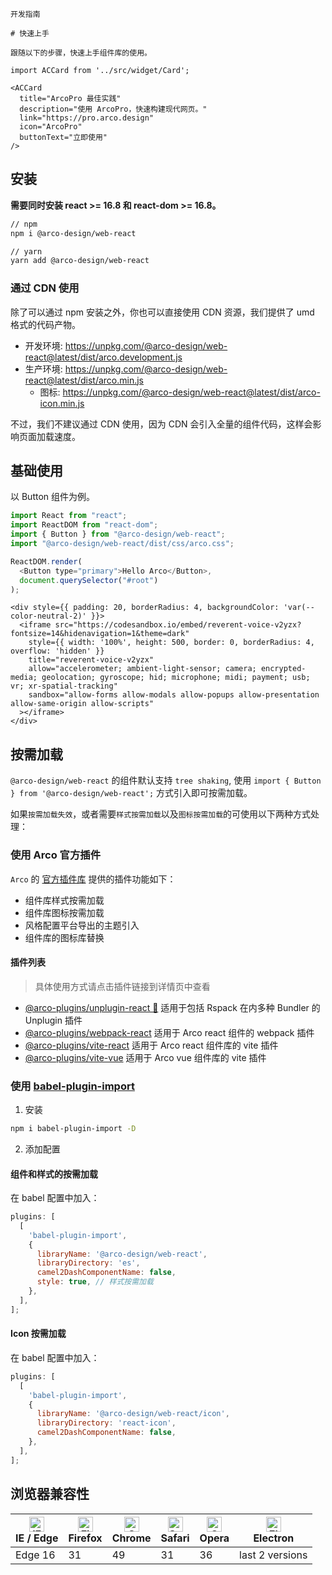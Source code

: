 `````
开发指南

# 快速上手

跟随以下的步骤，快速上手组件库的使用。
`````

```js:react
import ACCard from '../src/widget/Card';

<ACCard
  title="ArcoPro 最佳实践"
  description="使用 ArcoPro，快速构建现代网页。"
  link="https://pro.arco.design"
  icon="ArcoPro"
  buttonText="立即使用"
/>
```

## 安装

**需要同时安装 react >= 16.8 和 react-dom >= 16.8。**

```bash
// npm
npm i @arco-design/web-react

// yarn
yarn add @arco-design/web-react
```

### 通过 CDN 使用

除了可以通过 npm 安装之外，你也可以直接使用 CDN 资源，我们提供了 umd 格式的代码产物。

* 开发环境: https://unpkg.com/@arco-design/web-react@latest/dist/arco.development.js
* 生产环境: https://unpkg.com/@arco-design/web-react@latest/dist/arco.min.js
  * 图标: https://unpkg.com/@arco-design/web-react@latest/dist/arco-icon.min.js

不过，我们不建议通过 CDN 使用，因为 CDN 会引入全量的组件代码，这样会影响页面加载速度。

## 基础使用

以 Button 组件为例。

```js
import React from "react";
import ReactDOM from "react-dom";
import { Button } from "@arco-design/web-react";
import "@arco-design/web-react/dist/css/arco.css";

ReactDOM.render(
  <Button type="primary">Hello Arco</Button>,
  document.querySelector("#root")
);
```

```js:react
<div style={{ padding: 20, borderRadius: 4, backgroundColor: 'var(--color-neutral-2)' }}>
  <iframe src="https://codesandbox.io/embed/reverent-voice-v2yzx?fontsize=14&hidenavigation=1&theme=dark"
    style={{ width: '100%', height: 500, border: 0, borderRadius: 4, overflow: 'hidden' }}
    title="reverent-voice-v2yzx"
    allow="accelerometer; ambient-light-sensor; camera; encrypted-media; geolocation; gyroscope; hid; microphone; midi; payment; usb; vr; xr-spatial-tracking"
    sandbox="allow-forms allow-modals allow-popups allow-presentation allow-same-origin allow-scripts"
  ></iframe>
</div>
```

## 按需加载

`@arco-design/web-react` 的组件默认支持 `tree shaking`, 使用 `import { Button } from '@arco-design/web-react';` 方式引入即可按需加载。

如果`按需加载失效`，或者需要`样式按需加载`以及`图标按需加载`的可使用以下两种方式处理：

### 使用 Arco 官方插件

`Arco` 的 [官方插件库](https://github.com/arco-design/arco-plugins) 提供的插件功能如下：

- 组件库样式按需加载
- 组件库图标按需加载
- 风格配置平台导出的主题引入
- 组件库的图标库替换

#### 插件列表

> 具体使用方式请点击插件链接到详情页中查看

  - [@arco-plugins/unplugin-react 🚧](https://github.com/arco-design/arco-plugins/blob/main/packages/unplugin-react/README.zh-CN.md) 适用于包括 Rspack 在内多种 Bundler 的 Unplugin 插件
  - [@arco-plugins/webpack-react](https://github.com/arco-design/arco-plugins/blob/main/packages/plugin-webpack-react/README.zh-CN.md) 适用于 Arco react 组件的 webpack 插件
  - [@arco-plugins/vite-react](https://github.com/arco-design/arco-plugins/blob/main/packages/plugin-vite-react/README.zh-CN.md) 适用于 Arco react 组件库的 vite 插件
  - [@arco-plugins/vite-vue](https://github.com/arco-design/arco-plugins/blob/main/packages/plugin-vite-vue/README.zh-CN.md) 适用于 Arco vue 组件库的 vite 插件

### 使用 [babel-plugin-import](https://www.npmjs.com/package/babel-plugin-import)

1. 安装

```bash
npm i babel-plugin-import -D
```
2. 添加配置

#### 组件和样式的按需加载

在 babel 配置中加入：

```js
plugins: [
  [
    'babel-plugin-import',
    {
      libraryName: '@arco-design/web-react',
      libraryDirectory: 'es',
      camel2DashComponentName: false,
      style: true, // 样式按需加载
    },
  ],
];
```

#### Icon 按需加载

在 babel 配置中加入：

```js
plugins: [
  [
    'babel-plugin-import',
    {
      libraryName: '@arco-design/web-react/icon',
      libraryDirectory: 'react-icon',
      camel2DashComponentName: false,
    },
  ],
];
```

## 浏览器兼容性

| [<img src="https://p1-arco.byteimg.com/tos-cn-i-uwbnlip3yd/08095282566ac4e0fd98f89aed934b65.png~tplv-uwbnlip3yd-png.png" alt="IE / Edge" width="24px" height="24px" />](http://godban.github.io/browsers-support-badges/)<br/>IE / Edge | [<img src="https://p1-arco.byteimg.com/tos-cn-i-uwbnlip3yd/40ad73571879dd8d9fd3fd524e0e45a4.png~tplv-uwbnlip3yd-png.png" alt="Firefox" width="24px" height="24px" />](http://godban.github.io/browsers-support-badges/)<br/>Firefox | [<img src="https://p1-arco.byteimg.com/tos-cn-i-uwbnlip3yd/4f59d35f6d6837b042c8badd95871b1d.png~tplv-uwbnlip3yd-png.png" alt="Chrome" width="24px" height="24px" />](http://godban.github.io/browsers-support-badges/)<br/>Chrome | [<img src="https://p1-arco.byteimg.com/tos-cn-i-uwbnlip3yd/eee2667f837a9c2ed531805850bf43ec.png~tplv-uwbnlip3yd-png.png" alt="Safari" width="24px" height="24px" />](http://godban.github.io/browsers-support-badges/)<br/>Safari | [<img src="https://p1-arco.byteimg.com/tos-cn-i-uwbnlip3yd/3240334d3967dd263c8f4cdd2d93c525.png~tplv-uwbnlip3yd-png.png" alt="Opera" width="24px" height="24px" />](http://godban.github.io/browsers-support-badges/)<br/>Opera | [<img src="https://p1-arco.byteimg.com/tos-cn-i-uwbnlip3yd/f2454685df95a1a557a61861c5bec256.png~tplv-uwbnlip3yd-png.png" alt="Electron" width="24px" height="24px" />](http://godban.github.io/browsers-support-badges/)<br/>Electron |
| --------- | --------- | --------- | --------- | --------- | --------- |
| Edge 16| 31| 49 | 31 | 36 | last 2 versions |


